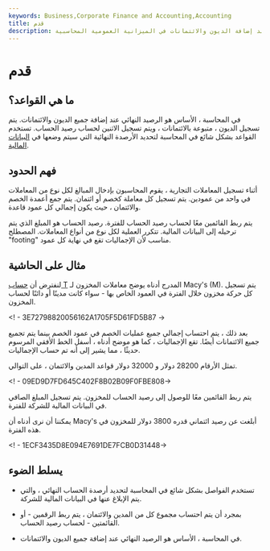 ```yaml
---
keywords: Business,Corporate Finance and Accounting,Accounting
title: قدم
description: الأساس هو الرصيد النهائي عند إضافة الديون والائتمانات في الميزانية العمومية المحاسبية.
---
```


# قدم
## ما هي القواعد؟

في المحاسبة ، الأساس هو الرصيد النهائي عند إضافة جميع الديون والائتمانات. يتم تسجيل الديون ، متبوعة بالائتمانات ، ويتم تسجيل الاثنين لحساب رصيد الحساب. تستخدم القواعد بشكل شائع في المحاسبة لتحديد الأرصدة النهائية التي سيتم وضعها في [البيانات المالية](/financial-statements).

## فهم الحدود

أثناء تسجيل المعاملات التجارية ، يقوم المحاسبون بإدخال المبالغ لكل نوع من المعاملات في واحد من عمودين. يتم تسجيل كل معاملة كخصم أو ائتمان. يتم جمع أعمدة الخصم والائتمان ، حيث يكون إجمالي كل عمود قاعدة.

يتم ربط القائمين معًا لحساب رصيد الحساب للفترة. رصيد الحساب هو المبلغ الذي يتم ترحيله إلى البيانات المالية. تتكرر العملية لكل نوع من أنواع المعاملات. المصطلح "footing" مناسب لأن الإجماليات تقع في نهاية كل عمود.

## مثال على الحاشية

لنفترض أن [حساب T](/t-account) المدرج أدناه يوضح معاملات المخزون لـ Macy's (M). يتم تسجيل كل حركة مخزون خلال الفترة في العمود الخاص بها - سواء كانت مدينًا أو دائنًا لحساب المخزون.

<! - 3E72798820056162A1705F5D61FD5B87 ->

بعد ذلك ، يتم احتساب إجمالي جميع عمليات الخصم في عمود الخصم بينما يتم تجميع جميع الائتمانات أيضًا. تقع الإجماليات ، كما هو موضح أدناه ، أسفل الخط الأفقي المرسوم حديثًا ، مما يشير إلى أنه تم حساب الإجماليات.

تمثل الأرقام 28200 دولار و 32000 دولار قواعد المدين والائتمان ، على التوالي.

<! - 09ED9D7FD645C402F8B02B09F0FBE808->

يتم ربط القائمين معًا للوصول إلى رصيد الحساب للمخزون. يتم تسجيل المبلغ الصافي في البيانات المالية للشركة للفترة.

يمكننا أن نرى أدناه أن Macy's أبلغت عن رصيد ائتماني قدره 3800 دولار للمخزون في هذه الفترة.

<! - 1ECF3435D8E094E7691DE7FCB0D31448->

## يسلط الضوء

- تستخدم الفواصل بشكل شائع في المحاسبة لتحديد أرصدة الحساب النهائي ، والتي يتم الإبلاغ عنها في البيانات المالية للشركة.

- بمجرد أن يتم احتساب مجموع كل من المدين والائتمان ، يتم ربط الرقمين - أو القائمتين - لحساب رصيد الحساب.

- في المحاسبة ، الأساس هو الرصيد النهائي عند إضافة جميع الديون والائتمانات.

